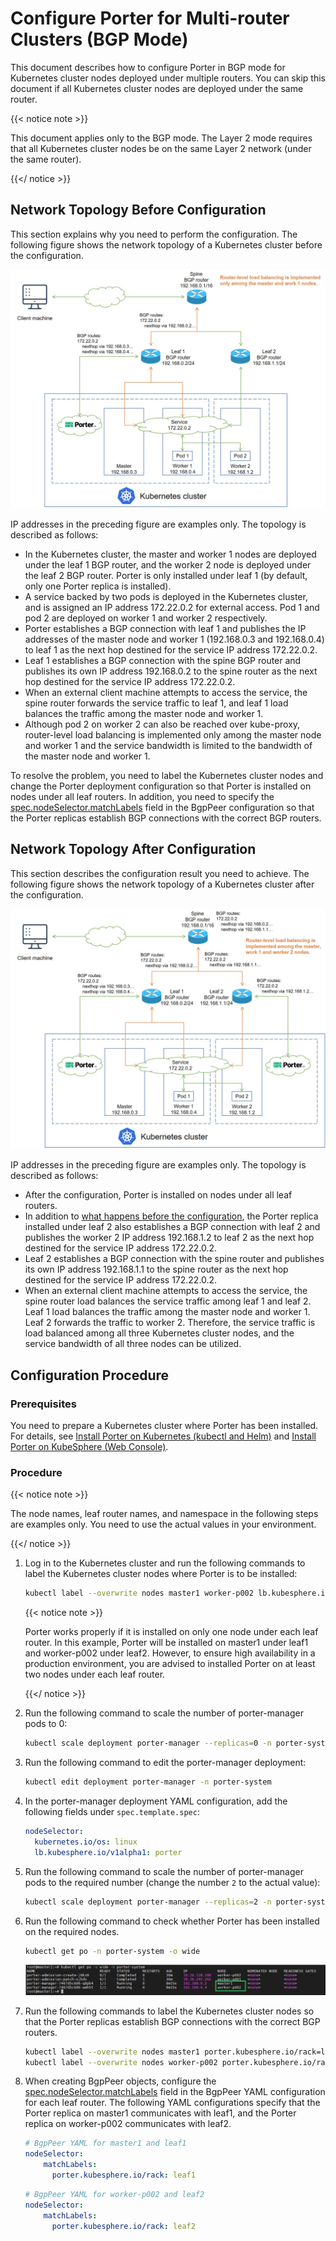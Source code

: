 # Configure Porter for Multi-router Clusters (BGP Mode)

This document describes how to configure Porter in BGP mode for Kubernetes cluster nodes deployed under multiple routers. You can skip this document if all Kubernetes cluster nodes are deployed under the same router.

{{< notice note >}}

This document applies only to the BGP mode. The Layer 2 mode requires that all Kubernetes cluster nodes be on the same Layer 2 network (under the same router).

{{</ notice >}}

## Network Topology Before Configuration

This section explains why you need to perform the configuration. The following figure shows the network topology of a Kubernetes cluster before the configuration.

![multi-router-topology-1](./img/configure-porter-for-multi-router-clusters/multi-router-topology-1.jpg)

IP addresses in the preceding figure are examples only. The topology is described as follows:

* In the Kubernetes cluster, the master and worker 1 nodes are deployed under the leaf 1 BGP router, and the worker 2 node is deployed under the leaf 2 BGP router. Porter is only installed under leaf 1 (by default, only one Porter replica is installed).
* A service backed by two pods is deployed in the Kubernetes cluster, and is assigned an IP address 172.22.0.2 for external access. Pod 1 and pod 2 are deployed on worker 1 and worker 2 respectively.
* Porter establishes a BGP connection with leaf 1 and publishes the IP addresses of the master node and worker 1 (192.168.0.3 and 192.168.0.4) to leaf 1 as the next hop destined for the service IP address 172.22.0.2.
*  Leaf 1 establishes a BGP connection with the spine BGP router and publishes its own IP address 192.168.0.2 to the spine router as the next hop destined for the service IP address 172.22.0.2.
* When an external client machine attempts to access the service, the spine router forwards the service traffic to leaf 1, and leaf 1 load balances the traffic among the master node and worker 1.
* Although pod 2 on worker 2 can also be reached over kube-proxy, router-level load balancing is implemented only among the master node and worker 1 and the service bandwidth is limited to the bandwidth of the master node and worker 1.

To resolve the problem, you need to label the Kubernetes cluster nodes and change the Porter deployment configuration so that Porter is installed on nodes under all leaf routers. In addition, you need to specify the [spec.nodeSelector.matchLabels](./configure-porter-in-bgp-mode.md/#configure-peer-bgp-properties-using-bgppeer) field in the BgpPeer configuration so that the Porter replicas establish BGP connections with the correct BGP routers.

## Network Topology After Configuration

This section describes the configuration result you need to achieve. The following figure shows the network topology of a Kubernetes cluster after the configuration.

![multi-router-topology-2](./img/configure-porter-for-multi-router-clusters/multi-router-topology-2.jpg)

IP addresses in the preceding figure are examples only. The topology is described as follows:

* After the configuration, Porter is installed on nodes under all leaf routers.
* In addition to [what happens before the configuration](#network-topology-before-configuration), the Porter replica installed under leaf 2 also establishes a BGP connection with leaf 2 and publishes the worker 2 IP address 192.168.1.2 to leaf 2 as the next hop destined for the service IP address 172.22.0.2.
* Leaf 2 establishes a BGP connection with the spine router and publishes its own IP address 192.168.1.1 to the spine router as the next hop destined for the service IP address 172.22.0.2.
* When an external client machine attempts to access the service, the spine router load balances the service traffic among leaf 1 and leaf 2. Leaf 1 load balances the traffic among the master node and worker 1. Leaf 2 forwards the traffic to worker 2. Therefore, the service traffic is load balanced among all three Kubernetes cluster nodes, and the service bandwidth of all three nodes can be utilized.

## Configuration Procedure

### Prerequisites

You need to prepare a Kubernetes cluster where Porter has been installed. For details, see [Install Porter on Kubernetes (kubectl and Helm)](./install-porter-on-kubernetes.md) and [Install Porter on KubeSphere (Web Console)](./install-porter-on-kubesphere.md).

### Procedure

{{< notice note >}}

The node names, leaf router names, and namespace in the following steps are examples only. You need to use the actual values in your environment.

{{</ notice >}}

1. Log in to the Kubernetes cluster and run the following commands to label the Kubernetes cluster nodes where Porter is to be installed:

   ```bash
   kubectl label --overwrite nodes master1 worker-p002 lb.kubesphere.io/v1alpha1=porter
   ```

   {{< notice note >}}

   Porter works properly if it is installed on only one node under each leaf router. In this example, Porter will be installed on master1 under leaf1 and worker-p002 under leaf2. However, to ensure high availability in a production environment, you are advised to installed Porter on at least two nodes under each leaf router.

   {{</ notice >}}

2. Run the following command to scale the number of porter-manager pods to 0:

   ```bash
   kubectl scale deployment porter-manager --replicas=0 -n porter-system
   ```

3. Run the following command to edit the porter-manager deployment:

   ```bash
   kubectl edit deployment porter-manager -n porter-system
   ```

4. In the porter-manager deployment YAML configuration, add the following fields under `spec.template.spec`:

   ```yaml
   nodeSelector:
     kubernetes.io/os: linux
     lb.kubesphere.io/v1alpha1: porter
   ```
   
5. Run the following command to scale the number of porter-manager pods to the required number (change the number `2` to the actual value):

   ```bash
   kubectl scale deployment porter-manager --replicas=2 -n porter-system
   ```

6. Run the following command to check whether Porter has been installed on the required nodes.

   ```bash
   kubectl get po -n porter-system -o wide
   ```
   
   ![verify-configuration-result](./img/configure-porter-for-multi-router-clusters/verify-configuration-result.jpg)

7. Run the following commands to label the Kubernetes cluster nodes so that the Porter replicas establish BGP connections with the correct BGP routers.

   ```bash
   kubectl label --overwrite nodes master1 porter.kubesphere.io/rack=leaf1
   kubectl label --overwrite nodes worker-p002 porter.kubesphere.io/rack=leaf2
   ```

8. When creating BgpPeer objects, configure the [spec.nodeSelector.matchLabels](./configure-porter-in-bgp-mode.md/#configure-peer-bgp-properties-using-bgppeer) field in the BgpPeer YAML configuration for each leaf router. The following YAML configurations specify that the Porter replica on master1 communicates with leaf1, and the Porter replica on worker-p002 communicates with leaf2. 

   ```yaml
   # BgpPeer YAML for master1 and leaf1
   nodeSelector:
       matchLabels:
         porter.kubesphere.io/rack: leaf1
   ```
   
   ```yaml
   # BgpPeer YAML for worker-p002 and leaf2
   nodeSelector:
       matchLabels:
         porter.kubesphere.io/rack: leaf2
   ```
   
   




